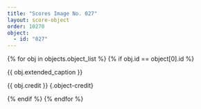```yaml
---
title: "Scores Image No. 027"
layout: score-object
order: 10270
object:
  - id: "027"
---
```


{% for obj in objects.object_list %}
{% if obj.id == object[0].id %}

{{ obj.extended_caption }}

{{ obj.credit }} {.object-credit}

{% endif %}
{% endfor %}
